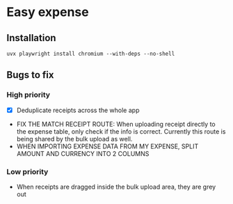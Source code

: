 # Easy expense

## Installation

`uvx playwright install chromium --with-deps --no-shell`

## Bugs to fix

### High priority

- [x] Deduplicate receipts across the whole app
- FIX THE MATCH RECEIPT ROUTE: When uploading receipt directly to the expense table, only check if the info is correct. Currently this route is being shared by the bulk upload as well.
- WHEN IMPORTING EXPENSE DATA FROM MY EXPENSE, SPLIT AMOUNT AND CURRENCY INTO 2 COLUMNS

### Low priority

- When receipts are dragged inside the bulk upload area, they are grey out
